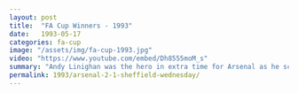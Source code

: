 ```yaml
---
layout: post
title:  "FA Cup Winners - 1993"
date:   1993-05-17
categories: fa-cup
image: "/assets/img/fa-cup-1993.jpg"
video: "https://www.youtube.com/embed/Dh8555moM_s"
summary: "Andy Linighan was the hero in extra time for Arsenal as he scored the crucial header to win Arsenal the FA Cup."
permalink: 1993/arsenal-2-1-sheffield-wednesday/
---
```

